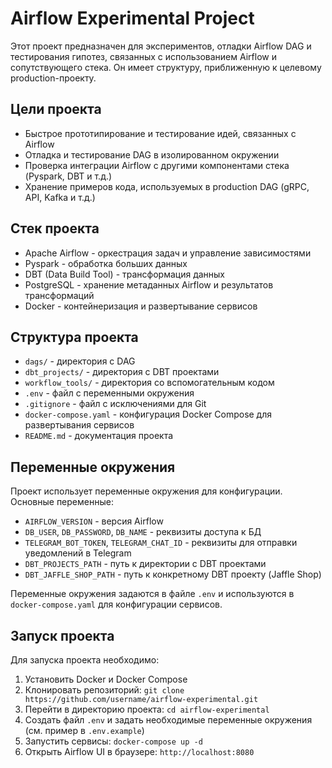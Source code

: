 # Airflow Experimental Project

Этот проект предназначен для экспериментов, отладки Airflow DAG и тестирования гипотез, связанных с использованием Airflow и сопутствующего стека. Он имеет структуру, приближенную к целевому production-проекту.

## Цели проекта

- Быстрое прототипирование и тестирование идей, связанных с Airflow
- Отладка и тестирование DAG в изолированном окружении
- Проверка интеграции Airflow с другими компонентами стека (Pyspark, DBT и т.д.)
- Хранение примеров кода, используемых в production DAG (gRPC, API, Kafka и т.д.)

## Стек проекта

- Apache Airflow - оркестрация задач и управление зависимостями
- Pyspark - обработка больших данных
- DBT (Data Build Tool) - трансформация данных
- PostgreSQL - хранение метаданных Airflow и результатов трансформаций
- Docker - контейнеризация и развертывание сервисов

## Структура проекта

- `dags/` - директория с DAG
- `dbt_projects/` - директория с DBT проектами
- `workflow_tools/` - директория со вспомогательным кодом
- `.env` - файл с переменными окружения
- `.gitignore` - файл с исключениями для Git
- `docker-compose.yaml` - конфигурация Docker Compose для развертывания сервисов
- `README.md` - документация проекта

## Переменные окружения

Проект использует переменные окружения для конфигурации. Основные переменные:

- `AIRFLOW_VERSION` - версия Airflow
- `DB_USER`, `DB_PASSWORD`, `DB_NAME` - реквизиты доступа к БД
- `TELEGRAM_BOT_TOKEN`, `TELEGRAM_CHAT_ID` - реквизиты для отправки уведомлений в Telegram
- `DBT_PROJECTS_PATH` - путь к директории с DBT проектами
- `DBT_JAFFLE_SHOP_PATH` - путь к конкретному DBT проекту (Jaffle Shop)

Переменные окружения задаются в файле `.env` и используются в `docker-compose.yaml` для конфигурации сервисов.

## Запуск проекта

Для запуска проекта необходимо:

1. Установить Docker и Docker Compose
2. Клонировать репозиторий: `git clone https://github.com/username/airflow-experimental.git`
3. Перейти в директорию проекта: `cd airflow-experimental`
4. Создать файл `.env` и задать необходимые переменные окружения (см. пример в `.env.example`)
5. Запустить сервисы: `docker-compose up -d`
6. Открыть Airflow UI в браузере: `http://localhost:8080`
